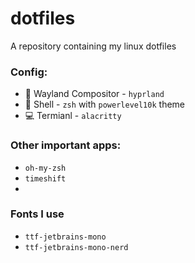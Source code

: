 # dotfiles
A repository containing my linux dotfiles

### Config:
- 🎨 Wayland Compositor - `hyprland`
- 🐚 Shell - `zsh` with `powerlevel10k` theme
- 💻 Termianl - `alacritty`

### Other important apps:
- `oh-my-zsh`
- `timeshift`
- 

### Fonts I use
- `ttf-jetbrains-mono`
- `ttf-jetbrains-mono-nerd`
